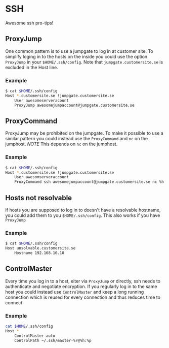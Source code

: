 # SSH
Awesome ssh pro-tips!


## ProxyJump
One common pattern is to use a jumpgate to log in at customer site. To simplify
loging in to the hosts on the inside you could use the option `ProxyJump` in
your `$HOME/.ssh/config`.
Note that `jumpgate.customersite.se` is excluded in the Host line.


### Example
```bash
$ cat $HOME/.ssh/config
Host *.customersite.se !jumpgate.customersite.se
    User awesomeserveracount
    ProxyJump awesomejumpaccount@jumpgate.customersite.se
```

## ProxyCommand
ProxyJump may be prohibited on the jumpgate. To make it possible to use a similar pattern you could instead use the `ProxyCommand` and `nc` on the jumphost. _NOTE_ This depends on `nc` on the jumphost. 

### Example
```bash
$ cat $HOME/.ssh/config
Host *.customersite.se !jumpgate.customersite.se
    User awesomserveraccount
    ProxyCommand ssh awesomejumpaccount@jumpgate.customersite.se nc %h %p
```

## Hosts not resolvable
If hosts you are supposed to log in to doesn't have a resolvable hostname, you
could add them to you `$HOME/.ssh/config`. This also works if you have `ProxyJump`


### Example
```bash
$ cat $HOME/.ssh/config
Host unsolvable.customersite.se
    Hostname 192.168.10.10
```


## ControlMaster
Every time you log in to a host, eiter via `ProxyJump` or directly, ssh needs
to authenticate and negotiate encryption. If you regularly log in to the same
host you could instead use `ControlMaster` and keep a long running connection
which is reused for every connection and thus reduces time to connect.

### Example
```bash
cat $HOME/.ssh/config
Host *
    ControlMaster auto
    ControlPath ~/.ssh/master-%r@%h:%p
```
